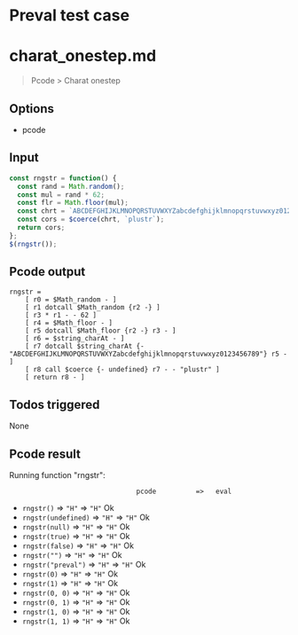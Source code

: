 # Preval test case

# charat_onestep.md

> Pcode > Charat onestep

## Options

- pcode

## Input

`````js filename=intro
const rngstr = function() {
  const rand = Math.random();
  const mul = rand * 62;
  const flr = Math.floor(mul);
  const chrt = `ABCDEFGHIJKLMNOPQRSTUVWXYZabcdefghijklmnopqrstuvwxyz0123456789`.charAt(flr);
  const cors = $coerce(chrt, `plustr`);
  return cors;
};
$(rngstr());
`````


## Pcode output


`````fileintro
rngstr =
    [ r0 = $Math_random - ]
    [ r1 dotcall $Math_random {r2 -} ]
    [ r3 * r1 - - 62 ]
    [ r4 = $Math_floor - ]
    [ r5 dotcall $Math_floor {r2 -} r3 - ]
    [ r6 = $string_charAt - ]
    [ r7 dotcall $string_charAt {- "ABCDEFGHIJKLMNOPQRSTUVWXYZabcdefghijklmnopqrstuvwxyz0123456789"} r5 - ]
    [ r8 call $coerce {- undefined} r7 - - "plustr" ]
    [ return r8 - ]
`````




## Todos triggered


None


## Pcode result


Running function "rngstr":

                                    pcode          =>   eval
 - `rngstr()`                  => `"H"`            => `"H"`             Ok
 - `rngstr(undefined)`         => `"H"`            => `"H"`             Ok
 - `rngstr(null)`              => `"H"`            => `"H"`             Ok
 - `rngstr(true)`              => `"H"`            => `"H"`             Ok
 - `rngstr(false)`             => `"H"`            => `"H"`             Ok
 - `rngstr("")`                => `"H"`            => `"H"`             Ok
 - `rngstr("preval")`          => `"H"`            => `"H"`             Ok
 - `rngstr(0)`                 => `"H"`            => `"H"`             Ok
 - `rngstr(1)`                 => `"H"`            => `"H"`             Ok
 - `rngstr(0, 0)`              => `"H"`            => `"H"`             Ok
 - `rngstr(0, 1)`              => `"H"`            => `"H"`             Ok
 - `rngstr(1, 0)`              => `"H"`            => `"H"`             Ok
 - `rngstr(1, 1)`              => `"H"`            => `"H"`             Ok